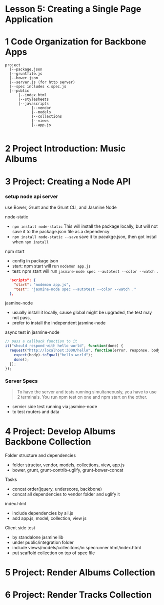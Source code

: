 Lesson 5: Creating a Single Page Application
==========================================

# 1	Code Organization for Backbone Apps

```
project
  |--package.json 
  |--gruntfile.js 
  |--bower.json 
  |--server.js (for http server)
  |--spec includes x.spec.js
  |--public
      |--index.html
      |--stylesheets
      |--javascripts
            |--vendor
            |--models
            |--collections
            |--views
            |--app.js
          
```


# 2	Project Introduction: Music Albums
# 3	Project: Creating a Node API

### setup node api server
use Bower, Grunt and the Grunt CLI, and Jasmine Node

node-static
- `npm install node-static` This will install the package locally, but will not save it to the package.json file as a dependency
- `npm install node-static --save` save it to pacakge.json, then got install when `npm install`

npm start
- config in package.json
- start: npm start will run `nodemon app.js`
- test: npm start will run `jasmine-node spec --autotest --color --watch .`

```json
  "scripts": {
    "start": "nodemon app.js",
    "test": "jasmine-node spec --autotest --color --watch ."
  },
```


jasmine-node
- usually install it locally, cause global might be upgraded, the test may not pass, 
- prefer to install the independent jasmine-node

async test in jasmine-node

```js
// pass a callback function to it
it("should respond with hello world", function(done) {
  request("http://localhost:3000/hello", function(error, response, body){
    expect(body).toEqual("hello world");
    done();
  });
});
```



### Server Specs

> To have the server and tests running simultaneously, you have to use 2 terminals. You run npm test on one and npm start on the other.

- servier side test running via jasmine-node
- to test routers and data

# 4	Project: Develop Albums Backbone Collection

Folder structure and dependencies
- folder structor, vendor, models, collections, view, app.js
- bower, grunt, grunt-contrib-uglify, grunt-bower-concat

Tasks
- concat order(jquery, underscore, backbone)
- concat all dependencies to vendor folder and uglify it  

index.html
- include dependencies by all.js
- add app.js, model, collection, view js

Client side test 
- by standalone jasmine lib
- under public/integration folder
- include views/models/collecitons/in specrunner.html/index.html
- put scaffold collection on top of spec file


# 5	Project: Render Albums Collection

# 6	Project: Render Tracks Collection

